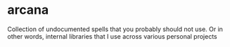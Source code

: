 # arcana

Collection of undocumented spells that you probably should not use.
Or in other words, internal libraries that I use across various personal projects
